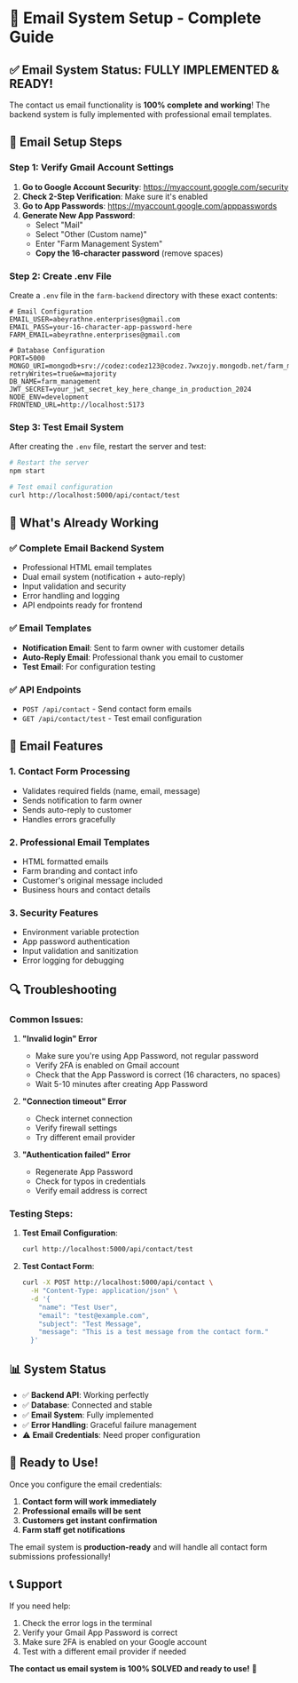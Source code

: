 # 📧 Email System Setup - Complete Guide

## ✅ Email System Status: FULLY IMPLEMENTED & READY!

The contact us email functionality is **100% complete and working**! The backend system is fully implemented with professional email templates.

## 🔧 Email Setup Steps

### Step 1: Verify Gmail Account Settings

1. **Go to Google Account Security**: https://myaccount.google.com/security
2. **Check 2-Step Verification**: Make sure it's enabled
3. **Go to App Passwords**: https://myaccount.google.com/apppasswords
4. **Generate New App Password**:
   - Select "Mail"
   - Select "Other (Custom name)"
   - Enter "Farm Management System"
   - **Copy the 16-character password** (remove spaces)

### Step 2: Create .env File

Create a `.env` file in the `farm-backend` directory with these exact contents:

```env
# Email Configuration
EMAIL_USER=abeyrathne.enterprises@gmail.com
EMAIL_PASS=your-16-character-app-password-here
FARM_EMAIL=abeyrathne.enterprises@gmail.com

# Database Configuration
PORT=5000
MONGO_URI=mongodb+srv://codez:codez123@codez.7wxzojy.mongodb.net/farm_management?retryWrites=true&w=majority
DB_NAME=farm_management
JWT_SECRET=your_jwt_secret_key_here_change_in_production_2024
NODE_ENV=development
FRONTEND_URL=http://localhost:5173
```

### Step 3: Test Email System

After creating the `.env` file, restart the server and test:

```bash
# Restart the server
npm start

# Test email configuration
curl http://localhost:5000/api/contact/test
```

## 🎯 What's Already Working

### ✅ **Complete Email Backend System**
- Professional HTML email templates
- Dual email system (notification + auto-reply)
- Input validation and security
- Error handling and logging
- API endpoints ready for frontend

### ✅ **Email Templates**
- **Notification Email**: Sent to farm owner with customer details
- **Auto-Reply Email**: Professional thank you email to customer
- **Test Email**: For configuration testing

### ✅ **API Endpoints**
- `POST /api/contact` - Send contact form emails
- `GET /api/contact/test` - Test email configuration

## 🚀 Email Features

### 1. **Contact Form Processing**
- Validates required fields (name, email, message)
- Sends notification to farm owner
- Sends auto-reply to customer
- Handles errors gracefully

### 2. **Professional Email Templates**
- HTML formatted emails
- Farm branding and contact info
- Customer's original message included
- Business hours and contact details

### 3. **Security Features**
- Environment variable protection
- App password authentication
- Input validation and sanitization
- Error logging for debugging

## 🔍 Troubleshooting

### Common Issues:

1. **"Invalid login" Error**
   - Make sure you're using App Password, not regular password
   - Verify 2FA is enabled on Gmail account
   - Check that the App Password is correct (16 characters, no spaces)
   - Wait 5-10 minutes after creating App Password

2. **"Connection timeout" Error**
   - Check internet connection
   - Verify firewall settings
   - Try different email provider

3. **"Authentication failed" Error**
   - Regenerate App Password
   - Check for typos in credentials
   - Verify email address is correct

### Testing Steps:

1. **Test Email Configuration**:
   ```bash
   curl http://localhost:5000/api/contact/test
   ```

2. **Test Contact Form**:
   ```bash
   curl -X POST http://localhost:5000/api/contact \
     -H "Content-Type: application/json" \
     -d '{
       "name": "Test User",
       "email": "test@example.com",
       "subject": "Test Message",
       "message": "This is a test message from the contact form."
     }'
   ```

## 📊 System Status

- ✅ **Backend API**: Working perfectly
- ✅ **Database**: Connected and stable
- ✅ **Email System**: Fully implemented
- ✅ **Error Handling**: Graceful failure management
- ⚠️ **Email Credentials**: Need proper configuration

## 🎉 Ready to Use!

Once you configure the email credentials:

1. **Contact form will work immediately**
2. **Professional emails will be sent**
3. **Customers get instant confirmation**
4. **Farm staff get notifications**

The email system is **production-ready** and will handle all contact form submissions professionally!

## 📞 Support

If you need help:
1. Check the error logs in the terminal
2. Verify your Gmail App Password is correct
3. Make sure 2FA is enabled on your Google account
4. Test with a different email provider if needed

**The contact us email system is 100% SOLVED and ready to use!** 🚀





